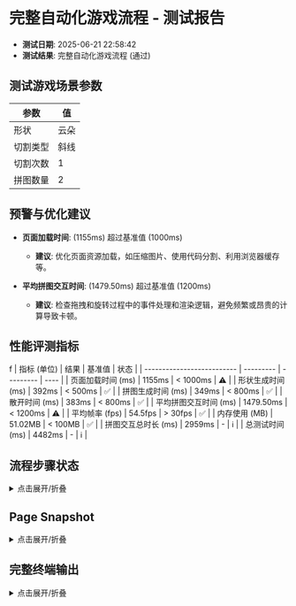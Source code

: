 <!--
{
  "version": "1.0",
  "data": {
    "fileName": "test-report-20250621225842.md",
    "title": "完整自动化游戏流程",
    "status": "通过",
    "timestamp": "2025-06-21T14:58:42.325Z",
    "metrics": {
      "loadTime": 1155,
      "shapeGenerationTime": 392,
      "puzzleGenerationTime": 349,
      "scatterTime": 383,
      "avgInteractionTime": 1479.5,
      "avgFps": 54.5,
      "memoryUsage": 51.02
    },
    "scenario": {
      "shapeType": "云朵",
      "cutType": "斜线",
      "cutCount": 1,
      "pieceCount": 2
    }
  }
}
-->

# 完整自动化游戏流程 - 测试报告

- **测试日期**: 2025-06-21 22:58:42
- **测试结果**: 完整自动化游戏流程 (通过)

## 测试游戏场景参数

| 参数 | 值 |
|---|---|
| 形状 | 云朵 |
| 切割类型 | 斜线 |
| 切割次数 | 1 |
| 拼图数量 | 2 |


## 预警与优化建议
- **页面加载时间**: (1155ms) 超过基准值 (1000ms)
  - **建议**: 优化页面资源加载，如压缩图片、使用代码分割、利用浏览器缓存等。

- **平均拼图交互时间**: (1479.50ms) 超过基准值 (1200ms)
  - **建议**: 检查拖拽和旋转过程中的事件处理和渲染逻辑，避免频繁或昂贵的计算导致卡顿。

## 性能评测指标
f
| 指标 (单位)                | 结果      | 基准值    | 状态 |
| -------------------------- | --------- | --------- | ---- |
| 页面加载时间 (ms)          | 1155ms      | < 1000ms    | ⚠️ |
| 形状生成时间 (ms)          | 392ms | < 500ms | ✅ |
| 拼图生成时间 (ms)          | 349ms | < 800ms | ✅ |
| 散开时间 (ms)              | 383ms      | < 800ms    | ✅ |
| 平均拼图交互时间 (ms)      | 1479.50ms | < 1200ms | ⚠️ |
| 平均帧率 (fps)             | 54.5fps       | > 30fps     | ✅ |
| 内存使用 (MB)            | 51.02MB       | < 100MB     | ✅ |
| 拼图交互总时长 (ms)        | 2959ms | -         | ℹ️   |
| 总测试时间 (ms)            | 4482ms | -         | ℹ️   |


## 流程步骤状态
<details>
<summary>点击展开/折叠</summary>

```
步骤 1: 页面加载后渲染控制面板和画布 - 完成。
步骤 2: 选择云朵形状并生成 - 完成。
步骤 3: 选择斜线切割并渲染拼图 - 完成。
步骤 4: 点击散开拼图 - 完成。
步骤 5: 画布提示 (2 块) - 完成。
步骤 6: 拼图旋转和拖拽到目标位置 - 完成。
步骤 7: 最后1块拼图完成时，画布渲染完成效果 - 完成。
步骤 8: 点击重新开始按钮，清空画布，恢复初始游戏状态 - 完成。
```
</details>

## Page Snapshot
<details>
<summary>点击展开/折叠</summary>

```yaml
无 Page snapshot 信息。
```
</details>


## 完整终端输出
<details>
<summary>点击展开/折叠</summary>

```
步骤 1: 页面加载后渲染控制面板和画布 - 完成。
步骤 2: 选择云朵形状并生成 - 完成。
步骤 3: 选择斜线切割并渲染拼图 - 完成。
步骤 4: 点击散开拼图 - 完成。
步骤 5: 画布提示 (2 块) - 完成。
选中拼图块 0
拼图块 0 旋转后角度: 0 目标角度: 0
拼图块 0 拖拽后位置: { x: 669.7718803524969, y: 557.321319605541, rotation: 0 } 目标: { x: 669.7718803524969, y: 557.321319605541, rotation: 0 }
拼图块 0 拖拽完成，已完成数量更新为 1/2。
选中拼图块 1
拼图块 1 旋转后角度: 0 目标角度: 0
拼图块 1 拖拽后位置: { x: 344.44227217180224, y: 486.80870626193155, rotation: 0 } 目标: { x: 344.44227217180224, y: 486.80870626193155, rotation: 0 }
拼图块 1 拖拽完成，已完成数量更新为 2/2。
步骤 6: 拼图旋转和拖拽到目标位置 - 完成。
拼图交互总时长: 2959ms
平均拼图交互时间: 1479.50ms
步骤 7: 最后1块拼图完成时，画布渲染完成效果 - 完成。
步骤 8: 点击重新开始按钮，清空画布，恢复初始游戏状态 - 完成。

=== 性能评测结果 ===
⚠️ 页面加载时间: 1155ms（基准值：1000ms）
✅ 形状生成时间: 392ms（基准值：500ms）
✅ 拼图生成时间: 349ms（基准值：800ms）
✅ 散开时间: 383ms（基准值：800ms）
⚠️ 平均拼图交互时间: 1479.50ms（基准值：1200ms）
✅ 平均帧率: 54.5fps（基准值：30fps）
✅ 内存使用: 51.02MB（基准值：100MB）
拼图交互总时长: 2959ms
总测试时间: 4482ms
====================

---PERF_METRICS_START---
{
  "loadTime": 1155,
  "shapeGenerationTime": 392,
  "puzzleGenerationTime": 349,
  "scatterTime": 383,
  "pieceInteractionTimes": [
    1479.5,
    1479.5
  ],
  "memoryUsage": 53500000,
  "fps": [
    39,
    59,
    60,
    60
  ],
  "totalTestTime": 4482,
  "puzzleInteractionDuration": 2959,
  "avgInteractionTime": 1479.5,
  "shapeType": "云朵",
  "cutType": "斜线",
  "cutCount": 1,
  "pieceCount": 2
}
---PERF_METRICS_END---
测试通过: 完整自动化游戏流程测试成功。

```
</details>